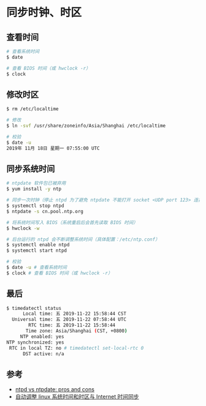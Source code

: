 # 同步时钟、时区

## 查看时间

```sh
# 查看系统时间
$ date

# 查看 BIOS 时间（或 hwclock -r）
$ clock
```

## 修改时区

```sh
$ rm /etc/localtime

# 修改
$ ln -svf /usr/share/zoneinfo/Asia/Shanghai /etc/localtime

# 校验
$ date -u
2019年 11月 18日 星期一 07:55:00 UTC
```

## 同步系统时间

```sh
# ntpdate 软件包已被弃用
$ yum install -y ntp

# 同步一次时钟（停止 ntpd 为了避免 ntpdate 不能打开 socket <UDP port 123> 连接 ntp 服务器）
$ systemctl stop ntpd
$ ntpdate -s cn.pool.ntp.org

# 将系统时间写入 BIOS（系统重启后会首先读取 BIOS 时间）
$ hwclock -w

# 后台运行的 ntpd 会不断调整系统时间（具体配置：/etc/ntp.conf）
$ systemctl enable ntpd
$ systemctl start ntpd

# 校验
$ date -u # 查看系统时间
$ clock # 查看 BIOS 时间（或 hwclock -r）
```

## 最后

```sh
$ timedatectl status
      Local time: 五 2019-11-22 15:58:44 CST
  Universal time: 五 2019-11-22 07:58:44 UTC
        RTC time: 五 2019-11-22 15:58:44
       Time zone: Asia/Shanghai (CST, +0800)
     NTP enabled: yes
NTP synchronized: yes
 RTC in local TZ: no # timedatectl set-local-rtc 0
      DST active: n/a
```

## 参考

* [ntpd vs ntpdate: pros and cons](https://askubuntu.com/questions/297560/ntpd-vs-ntpdate-pros-and-cons)
* [自动调整 linux 系统时间和时区与 Internet 时间同步](http://blog.51cto.com/liumissyou/1302050)
